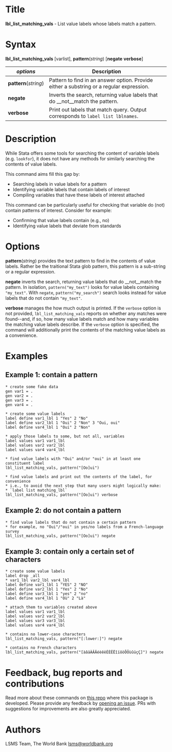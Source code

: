 # Title

__lbl_list_matching_vals__ - List value labels whose labels match a pattern.

# Syntax

__lbl_list_matching_vals__ [varlist], __pattern__(_string_) [__**neg**ate__ __**v**erbose__]

| _options_ | Description |
|-----------|-------------|
| __pattern__(_string_)   | Pattern to find in an answer option. Provide either a substring or a regular expression.  |
| __**neg**ate__   | Inverts the search, returning value labels that do __not__match the pattern.  |
| __**v**erbose__   | Print out labels that match query. Output corresponds to `label list lblnames`.  |

# Description

While Stata offers some tools for searching the content of variable labels (e.g. `lookfor`), it does not have any methods for similarly searching the contents of value labels.

This command aims fill this gap by:

- Searching labels in value labels for a pattern
- Identifying variable labels that contain labels of interest
- Compiling variables that have these labels of interest attached

This command can be particularly useful for checking that variable do (not) contain patterns of interest. Consider for example:

- Confirming that value labels contain (e.g., no)
- Identifying value labels that deviate from standards

# Options

__pattern__(_string_) provides the text pattern to find in the contents of value labels. Rather be the traitional Stata glob pattern, this pattern is a sub-string or a regular expression.

__negate__ inverts the search, returning value labels that do __not__match the pattern. In isolation, `pattern("my_text")` looks for value labels containing `"my_text"`. With `negate`, `pattern("my_search")` search looks instead for value labels that do not contain `"my_text"`.

__verbose__ manages the how much output is printed. If the `verbose` option is not provided, `lbl_list_matching_vals` reports on whether any matches were found--and, if so, how many value labels match and how many variables the matching value labels describe. If the `verbose` option is specified, the command will additionally print the contents of the matching value labels as a convenience.

# Examples

## Example 1: contain a pattern

```
* create some fake data
gen var1 = .
gen var2 = .
gen var3 = .
gen var4 = .

* create some value labels
label define var1_lbl 1 "Yes" 2 "No"
label define var2_lbl 1 "Oui" 2 "Non" 3 "Oui, oui"
label define var4_lbl 1 "Oui" 2 "Non"

* apply those labels to some, but not all, variables
label values var1 var1_lbl
label values var2 var2_lbl
label values var4 var4_lbl

* find value labels with "Oui" and/or "oui" in at least one constituent label
lbl_list_matching_vals, pattern("[Oo]ui")

* find value labels and print out the contents of the label, for convenience
* i.e., to avoid the next step that many users might logically make: 
* `label list matching_lbl`
lbl_list_matching_vals, pattern("[Oo]ui") verbose
```

## Example 2: do not contain a pattern

```
* find value labels that do not contain a certain pattern
* for example, no "Oui"/"oui" in yes/no labels from a French-language survey 
lbl_list_matching_vals, pattern("[Oo]ui") negate
```

## Example 3: contain only a certain set of characters

```
* create some value labels
label drop _all
* var1_lbl var2_lbl var4_lbl
label define var1_lbl 1 "YES" 2 "NO"
label define var2_lbl 1 "Yes" 2 "No"
label define var3_lbl 1 "yes" 2 "no"
label define var4_lbl 1 "Où" 2 "Là"

* attach them to variables created above
label values var1 var1_lbl
label values var2 var2_lbl
label values var3 var3_lbl
label values var4 var4_lbl

* contains no lower-case characters
lbl_list_matching_vals, pattern("[:lower:]") negate

* contains no French characters
lbl_list_matching_vals, pattern("[àâäÀÂÄéèêëÉÈÊËîïôöÔÖùûüçÇ]") negate

```

# Feedback, bug reports and contributions

Read more about these commands on [this repo](https://github.com/lsms-worldbank/labeller) where this package is developed. Please provide any feedback by [opening an issue](https://github.com/lsms-worldbank/labeller/issues). PRs with suggestions for improvements are also greatly appreciated.

# Authors

LSMS Team, The World Bank lsms@worldbank.org

